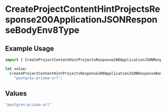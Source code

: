 # CreateProjectContentHintProjectsResponse200ApplicationJSONResponseBodyEnv8Type

## Example Usage

```typescript
import { CreateProjectContentHintProjectsResponse200ApplicationJSONResponseBodyEnv8Type } from "@vercel/sdk/models/operations/createproject.js";

let value:
  CreateProjectContentHintProjectsResponse200ApplicationJSONResponseBodyEnv8Type =
    "postgres-prisma-url";
```

## Values

```typescript
"postgres-prisma-url"
```
